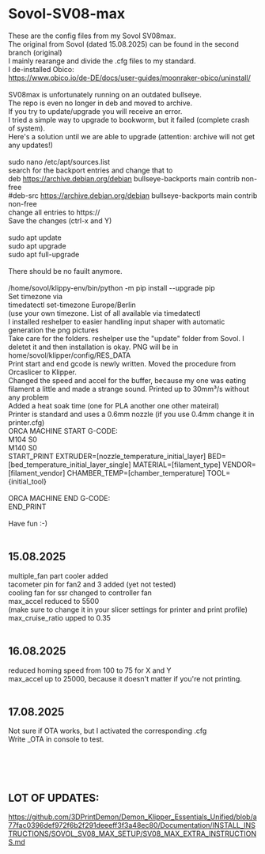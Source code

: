 # Sovol-SV08-max</br>
These are the config files from my Sovol SV08max.</br>
The original from Sovol (dated 15.08.2025) can be found in the second branch (original)</br>
I mainly rearange and divide the .cfg files to my standard.</br>
I de-installed Obico:</br>
    https://www.obico.io/de-DE/docs/user-guides/moonraker-obico/uninstall/ </br>
</br>
SV08max is unfortunately running on an outdated bullseye.</br>
The repo is even no longer in deb and moved to archive.</br>
If you try to update/upgrade you will receive an error.</br>
I tried a simple way to upgrade to bookworm, but it failed (complete crash of system).</br>
Here's a solution until we are able to upgrade (attention: archive will not get any updates!)</br>
</br>
	sudo nano /etc/apt/sources.list</br>
search for the backport entries and change that to	</br>
	deb https://archive.debian.org/debian bullseye-backports main contrib non-free</br>
	#deb-src https://archive.debian.org/debian bullseye-backports main contrib non-free</br>
 change all entries to https://</br>
Save the changes (ctrl-x   and   Y)</br>
</br>
sudo apt update</br>
sudo apt upgrade</br>
sudo apt full-upgrade</br>
</br>
There should be no fauilt anymore.</br>
</br>
    /home/sovol/klippy-env/bin/python -m pip install --upgrade pip</br>
Set timezone via</br>
    timedatectl set-timezone Europe/Berlin</br>
    (use your own timezone. List of all available via timedatectl</br>
I installed reshelper to easier handling input shaper with automatic generation the png pictures</br>
Take care for the folders. reshelper use the "update" folder from Sovol. I deletet it and then installation is okay. PNG will be in home/sovol/klipper/config/RES_DATA </br>
Print start and end gcode is newly written. Moved the procedure from Orcaslicer to Klipper.</br>
Changed the speed and accel for the buffer, because my one was eating filament a little and made a strange sound. Printed up to 30mm³/s without any problem</br>
Added a heat soak time (one for PLA another one other mateiral)</br>
Printer is standard and uses a 0.6mm nozzle (if you use 0.4mm change it in printer.cfg)</br>
ORCA MACHINE START G-CODE:</br>
M104 S0</br>
M140 S0</br>
START_PRINT EXTRUDER=[nozzle_temperature_initial_layer] BED=[bed_temperature_initial_layer_single] MATERIAL=[filament_type] VENDOR=[filament_vendor] CHAMBER_TEMP=[chamber_temperature] TOOL={initial_tool}</br>
</br>
ORCA MACHINE END G-CODE:</br>
END_PRINT</br>
</br>
Have fun :-)</br>
</br>
## 15.08.2025</br>
multiple_fan part cooler added</br>
tacometer pin for fan2 and 3 added (yet not tested)</br>
cooling fan for ssr changed to controller fan</br>
max_accel reduced to 5500</br>
    (make sure to change it in your slicer settings for printer and print profile)</br>
max_cruise_ratio upped to 0.35</br>
</br>
## 16.08.2025</br>
reduced homing speed from 100 to 75 for X and Y</br>
max_accel up to 25000, because it doesn't matter if you're not printing.</br>
</br>
## 17.08.2025</br>
Not sure if OTA works, but I activated the corresponding .cfg</br>
Write _OTA in console to test.</br>
</br>
</br>
</br>
</br>
## LOT OF UPDATES:</br>
https://github.com/3DPrintDemon/Demon_Klipper_Essentials_Unified/blob/a77fac0396def972f6b2f291deeeff3f3a48ec80/Documentation/INSTALL_INSTRUCTIONS/SOVOL_SV08_MAX_SETUP/SV08_MAX_EXTRA_INSTRUCTIONS.md</br>

